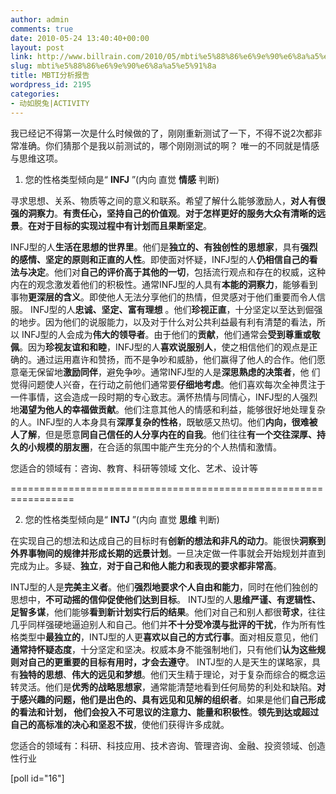 ```yaml
---
author: admin
comments: true
date: 2010-05-24 13:40:40+00:00
layout: post
link: http://www.billrain.com/2010/05/mbti%e5%88%86%e6%9e%90%e6%8a%a5%e5%91%8a/
slug: mbti%e5%88%86%e6%9e%90%e6%8a%a5%e5%91%8a
title: MBTI分析报告
wordpress_id: 2195
categories:
- 动如脱兔|ACTIVITY
---
```


我已经记不得第一次是什么时候做的了，刚刚重新测试了一下，不得不说2次都非常准确。你们猜那个是我以前测试的，哪个刚刚测试的啊？ 唯一的不同就是情感与思维这项。

1. 您的性格类型倾向是“ **INFJ** ”(内向 直觉 **情感** 判断)

寻求思想、关系、物质等之间的意义和联系。希望了解什么能够激励人，**对人有很强的洞察力**。**有责任心，坚持自己的价值观**。**对于怎样更好的服务大众有清晰的远景**。**在对于目标的实现过程中有计划而且果断坚定**。

INFJ型的人**生活在思想的世界里**。他们是**独立的、有独创性的思想家**，具有**强烈的感情、坚定的原则和正直的人性**。即使面对怀疑，INFJ型的人**仍相信自己的看法与决定**。他们对**自己的评价高于其他的一切**，包括流行观点和存在的权威，这种内在的观念激发着他们的积极性。通常INFJ型的人具有**本能的洞察力**，能够看到事物**更深层的含义**。即使他人无法分享他们的热情，但灵感对于他们重要而令人信服。 INFJ型的人**忠诚、坚定、富有理想** 。他们**珍视正直**，十分坚定以至达到倔强的地步。因为他们的说服能力，以及对于什么对公共利益最有利有清楚的看法，所以 INFJ型的人会成为**伟大的领导者**。由于他们的**贡献**，他们通常会**受到尊重或敬佩**。因为**珍视友谊和和睦**，INFJ型的人**喜欢说服别人**，使之相信他们的观点是正确的。通过运用嘉许和赞扬，而不是争吵和威胁，他们赢得了他人的合作。他们愿意毫无保留地**激励同伴**，避免争吵。通常INFJ型的人是**深思熟虑的决策者**，他 们觉得问题使人兴奋，在行动之前他们通常要**仔细地考虑**。他们喜欢每次全神贯注于一件事情，这会造成一段时期的专心致志。满怀热情与同情心，INFJ型的人强烈地**渴望为他人的幸福做贡献**。他们注意其他人的情感和利益，能够很好地处理复杂的人。INFJ型的人本身具有**深厚复杂的性格**，既敏感又热切。他们**内向，很难被人了解**，但是愿意**同自己信任的人分享内在的自我**。他们往往**有一个交往深厚、持久的小规模的朋友圈**，在合适的氛围中能产生充分的个人热情和激情。

您适合的领域有：咨询、教育、科研等领域 文化、艺术、设计等

=================================================================

2. 您的性格类型倾向是“ **INTJ** ”(内向 直觉 **思维** 判断)

在实现自己的想法和达成自己的目标时有**创新的想法和非凡的动力**。能很快**洞察到外界事物间的规律并形成长期的远景计划**。一旦决定做一件事就会开始规划并直到完成为止。多疑、**独立**，**对于自己和他人能力和表现的要求都非常高**。

INTJ型的人是**完美主义者**。他们**强烈地要求个人自由和能力**，同时在他们独创的思想中，**不可动摇的信仰促使他们达到目标**。 INTJ型的人**思维严谨、有逻辑性、足智多谋**，他们能够**看到新计划实行后的结果**。他们对自己和别人都很**苛求**，往往几乎同样强硬地逼迫别人和自己。他们并**不十分受冷漠与批评的干扰**，作为所有性格类型中**最独立的**，INTJ型的人更**喜欢以自己的方式行事**。面对相反意见，他们**通常持怀疑态度**，十分坚定和坚决。权威本身不能强制地们，只有他们**认为这些规则对自己的更重要的目标有用时，才会去遵守**。 INTJ型的人是天生的谋略家，具有**独特的思想**、**伟大的远见和梦想**。他们天生精于理论，对于复杂而综合的概念运转灵活。他们是**优秀的战略思想家**，通常能清楚地看到任何局势的利处和缺陷。**对于感兴趣的问题，他们是出色的、具有远见和见解的组织者**。如果是他们**自己形成的看法和计划， 他们会投入不可思议的注意力、能量和积极性**。**领先到达或超过自己的高标准的决心和坚忍不拔**，使他们获得许多成就。

您适合的领域有：科研、科技应用、技术咨询、管理咨询、金融、投资领域、创造性行业


[poll id="16"]
